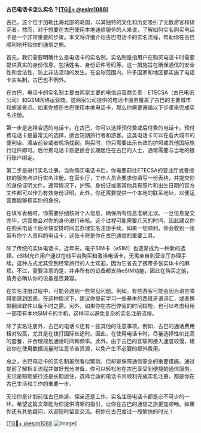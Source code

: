 **古巴电话卡怎么实名？[[TG💪+ @esim1088](https://t.me/s/esim1088)]**

古巴，这个位于加勒比海北部的岛国，以其独特的文化和历史吸引了无数游客和研究者。然而，对于想要在古巴使用本地通信服务的人来说，了解如何实名购买电话卡是一个非常重要的步骤。本文将详细介绍古巴电话卡的实名流程，帮助你在古巴顺利地开始你的通信之旅。

首先，我们需要明确什么是电话卡的实名制。实名制是指用户在购买电话卡时需要提供真实的身份信息，包括姓名、身份证件号码等。这一措施旨在确保通信的安全性和合法性，防止非法活动的发生。在全球范围内，许多国家和地区都实施了电话卡实名制，古巴也不例外。

在古巴，电话卡的实名制主要由两家主要的电信运营商负责：ETECSA（古巴电讯公司）和GSM网络运营商。这两家公司提供的电话卡服务覆盖了古巴的主要城市和旅游景点。如果你想在古巴使用本地电话卡，那么你需要遵循以下步骤来完成实名注册。

第一步是选择合适的电话卡。在古巴，你可以选择预付费或后付费的电话卡。预付费电话卡是最常见的选择，适合短期旅行者和游客。这类电话卡可以在各大城市的便利店、酒店前台或者机场找到。购买时，你只需要出示有效的护照或其他国际旅行证件即可。后付费电话卡则更适合长期居住在古巴的人士，通常需要与当地的银行账户绑定。

第二步是进行实名注册。当你购买电话卡后，你需要前往ETECSA的营业厅或者授权的服务点进行实名注册。在营业厅，工作人员会要求你填写一份表格，并提交你的身份证明文件。通常情况下，护照、身份证或者其他具有照片和出生日期的官方文件都可以作为有效身份证明。此外，你还需要提供一个本地的联系地址，以便运营商能够核实你的身份。

在填写表格时，你需要仔细核对个人信息，确保所有信息准确无误。一旦信息提交完毕，运营商会对你的身份进行审核。这个过程可能需要几天的时间，因此建议你在购买电话卡后尽快安排时间去办理实名注册手续。如果一切顺利，你会收到一张带有你个人资料的电话卡，这张卡将是你在古巴通信的重要工具。

除了传统的实体电话卡，近年来，电子SIM卡（eSIM）也逐渐成为一种新的选择。eSIM允许用户通过在线平台购买和激活电话卡，无需亲自到营业厅办理手续。这种方式尤其受到经常旅行的人士欢迎，因为它省去了携带多张实体卡的麻烦。不过，需要注意的是，并非所有的设备都支持eSIM功能，因此在购买之前，请务必确认你的设备是否兼容。

在实名注册过程中，可能会遇到一些常见问题。例如，有些游客可能会因为语言障碍而感到困惑。在这种情况下，建议你提前学习一些基本的西班牙语词汇，或者携带翻译软件以备不时之需。另外，如果你在古巴停留的时间较短，也可以考虑租用一部带有本地SIM卡的手机，这样可以避免复杂的实名注册流程。

除了实名注册外，古巴的电话卡还有一些其他的注意事项。例如，古巴的通话费用相对较高，尤其是在拨打国际长途时。因此，在使用电话卡时，尽量选择性价比高的套餐，并合理规划通话时间和频率。此外，由于古巴的互联网接入速度较慢，建议你在使用数据流量时注意节省资源，以免产生不必要的额外费用。

总之，古巴电话卡的实名制虽然看似繁琐，但却是保障通信安全的重要措施。通过提前了解相关流程并做好充分准备，你可以轻松地在古巴享受到便捷的通信服务。无论是短期旅行还是长期居住，选择合适的电话卡并顺利完成实名注册，都是你在古巴生活和工作的重要一步。

无论你是计划前往古巴旅游、探亲还是工作，实名注册电话卡都是必不可少的一环。希望这篇文章能为你提供清晰的指引，让你在古巴的通信之旅更加顺畅。如果你还有其他疑问，欢迎随时留言交流。祝你在古巴度过一段愉快的时光！

[[TG💪+ @esim1088](https://t.me/s/esim1088) ![Image](https://i.postimg.cc/4NQfJmqS/Snipaste-2025-05-13-00-14-12.png)]